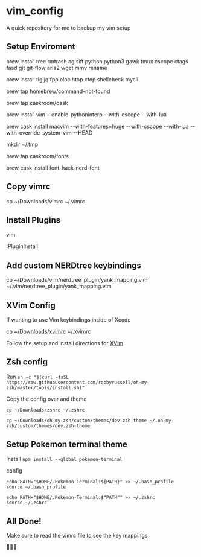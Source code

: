 # vim_config
A quick repository for me to backup my vim setup

## Setup Enviroment

brew install tree rmtrash ag sift python python3 gawk tmux cscope ctags fasd git git-flow aria2 wget mmv rename

brew install tig jq fpp cloc htop ctop shellcheck mycli

brew tap homebrew/command-not-found

brew tap caskroom/cask

brew install vim --enable-pythoninterp --with-cscope --with-lua

brew cask install macvim --with-features=huge --with-cscope --with-lua --with-override-system-vim --HEAD

mkdir ~/.tmp

brew tap caskroom/fonts

brew cask install font-hack-nerd-font

## Copy vimrc

cp ~/Downloads/vimrc ~/.vimrc

## Install Plugins 

vim

:PluginInstall 

## Add custom NERDtree keybindings

cp ~/Downloads/vim/nerdtree_plugin/yank_mapping.vim ~/.vim/nerdtree_plugin/yank_mapping.vim 

## XVim Config

If wanting to use Vim keybindings inside of Xcode 

cp ~/Downloads/xvimrc ~/.xvimrc 

Follow the setup and install directions for [XVim](http://xvim.org)

## Zsh config

Run `sh -c "$(curl -fsSL https://raw.githubusercontent.com/robbyrussell/oh-my-zsh/master/tools/install.sh)"`

Copy the config over and theme

`cp ~/Downloads/zshrc ~/.zshrc`

`cp ~/Downloads/oh-my-zsh/custom/themes/dev.zsh-theme ~/.oh-my-zsh/custom/themes/dev.zsh-theme`

## Setup Pokemon terminal theme

Install
`npm install --global pokemon-terminal`

config 
```
echo PATH="$HOME/.Pokemon-Terminal:${PATH}" >> ~/.bash_profile
source ~/.bash_profile

echo PATH="$HOME/.Pokemon-Terminal:$"PATH"" >> ~/.zshrc
source ~/.zshrc
```

## All Done! 

Make sure to read the vimrc file to see the key mappings

🎉🎊🚀
